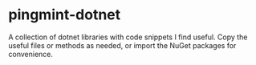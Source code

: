 # pingmint-dotnet

A collection of dotnet libraries with code snippets I find useful.
Copy the useful files or methods as needed, or import the NuGet packages for convenience.
